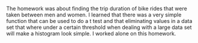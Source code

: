 The homework was about finding the trip duration of bike rides that were taken between men and women.
I learned that there was a very simple function that can be used to do a t test and that eliminating values in a data set that where under a certain threshold when dealing with a large data set will make a histogram look simple.
I worked alone on this homework.
